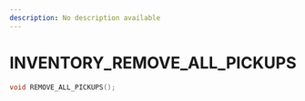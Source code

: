 ```yaml
---
description: No description available 
---
```


# INVENTORY\_REMOVE_ALL_PICKUPS

```cpp
void REMOVE_ALL_PICKUPS();
```
